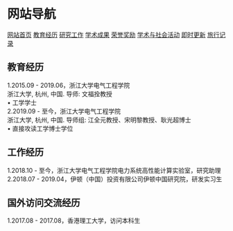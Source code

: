 # 网站导航
<a href="/index.html">网站首页</a>
<a href="/jiaoyu.html">教育经历</a>
<a href="/yanjiugongzuo.html">研究工作</a>
<a href="/xueshuchengguo.html">学术成果</a>
<a href="/rongyujiangli.html">荣誉奖励</a>
<a href="/xueshuhuodong.html">学术与社会活动</a>
<a href="/jishigengxin.html">即时更新</a>
<a href="/qita.html">旅行记录</a>

## 教育经历
1.2015.09 - 2019.06，浙江大学电气工程学院
<br/>浙江大学, 杭州, 中国. 导师: 文福拴教授
<br/>• 工学学士
<br/>2.2019.09 - 至今，浙江大学电气工程学院
<br/>浙江大学, 杭州, 中国. 导师组: 江全元教授、宋明黎教授、耿光超博士
<br/>• 直接攻读工学博士学位

## 工作经历
1.2018.10 - 至今，浙江大学电气工程学院电力系统高性能计算实验室，研究助理
2.2018.07 - 2019.04，伊顿（中国）投资有限公司伊顿中国研究院，研发实习生

## 国外访问交流经历
1.2017.08 - 2017.08，香港理工大学，访问本科生
